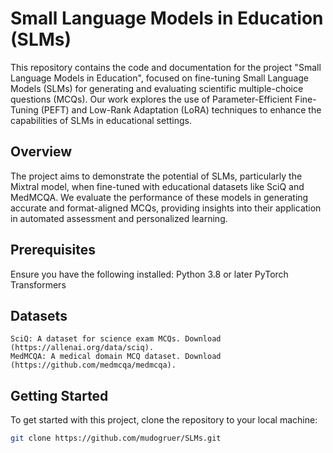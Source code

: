 # Small Language Models in Education (SLMs)

This repository contains the code and documentation for the project "Small Language Models in Education", focused on fine-tuning Small Language Models (SLMs) for generating and evaluating scientific multiple-choice questions (MCQs). Our work explores the use of Parameter-Efficient Fine-Tuning (PEFT) and Low-Rank Adaptation (LoRA) techniques to enhance the capabilities of SLMs in educational settings.

## Overview

The project aims to demonstrate the potential of SLMs, particularly the Mixtral model, when fine-tuned with educational datasets like SciQ and MedMCQA. We evaluate the performance of these models in generating accurate and format-aligned MCQs, providing insights into their application in automated assessment and personalized learning.

## Prerequisites

Ensure you have the following installed:
    Python 3.8 or later
    PyTorch
    Transformers

## Datasets

    SciQ: A dataset for science exam MCQs. Download (https://allenai.org/data/sciq).
    MedMCQA: A medical domain MCQ dataset. Download (https://github.com/medmcqa/medmcqa).

## Getting Started

To get started with this project, clone the repository to your local machine:

```bash
git clone https://github.com/mudogruer/SLMs.git



